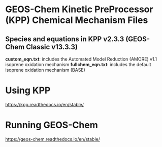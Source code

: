 # GEOS-Chem Kinetic PreProcessor (KPP) Chemical Mechanism Files
## Species and equations in KPP v2.3.3 (GEOS-Chem Classic v13.3.3)

**custom_eqn.txt**: includes the Automated Model Reduction (AMORE) v1.1 isoprene oxidation mechanism 
**fullchem_eqn.txt**: includes the default isoprene oxidation mechanism (BASE)

# Using KPP
https://kpp.readthedocs.io/en/stable/

# Running GEOS-Chem
https://geos-chem.readthedocs.io/en/stable/
